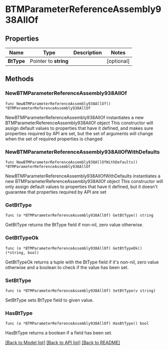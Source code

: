 # BTMParameterReferenceAssembly938AllOf

## Properties

Name | Type | Description | Notes
------------ | ------------- | ------------- | -------------
**BtType** | Pointer to **string** |  | [optional] 

## Methods

### NewBTMParameterReferenceAssembly938AllOf

`func NewBTMParameterReferenceAssembly938AllOf() *BTMParameterReferenceAssembly938AllOf`

NewBTMParameterReferenceAssembly938AllOf instantiates a new BTMParameterReferenceAssembly938AllOf object
This constructor will assign default values to properties that have it defined,
and makes sure properties required by API are set, but the set of arguments
will change when the set of required properties is changed

### NewBTMParameterReferenceAssembly938AllOfWithDefaults

`func NewBTMParameterReferenceAssembly938AllOfWithDefaults() *BTMParameterReferenceAssembly938AllOf`

NewBTMParameterReferenceAssembly938AllOfWithDefaults instantiates a new BTMParameterReferenceAssembly938AllOf object
This constructor will only assign default values to properties that have it defined,
but it doesn't guarantee that properties required by API are set

### GetBtType

`func (o *BTMParameterReferenceAssembly938AllOf) GetBtType() string`

GetBtType returns the BtType field if non-nil, zero value otherwise.

### GetBtTypeOk

`func (o *BTMParameterReferenceAssembly938AllOf) GetBtTypeOk() (*string, bool)`

GetBtTypeOk returns a tuple with the BtType field if it's non-nil, zero value otherwise
and a boolean to check if the value has been set.

### SetBtType

`func (o *BTMParameterReferenceAssembly938AllOf) SetBtType(v string)`

SetBtType sets BtType field to given value.

### HasBtType

`func (o *BTMParameterReferenceAssembly938AllOf) HasBtType() bool`

HasBtType returns a boolean if a field has been set.


[[Back to Model list]](../README.md#documentation-for-models) [[Back to API list]](../README.md#documentation-for-api-endpoints) [[Back to README]](../README.md)


